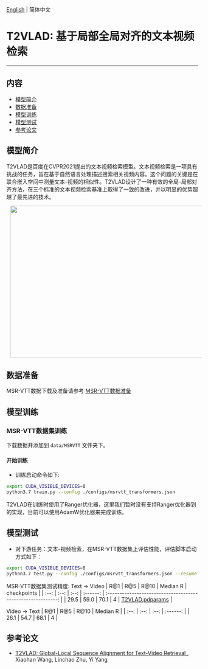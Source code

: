 [English](./README_en.md) | 简体中文

# T2VLAD: 基于局部全局对齐的文本视频检索

---
## 内容

- [模型简介](#模型简介)
- [数据准备](#数据准备)
- [模型训练](#模型训练)
- [模型测试](#模型测试)
- [参考论文](#参考论文)

## 模型简介

T2VLAD是百度在CVPR2021提出的文本视频检索模型。文本视频检索是一项具有挑战的任务，旨在基于自然语言处理描述搜索相关视频内容。这个问题的关键是在联合嵌入空间中测量文本-视频的相似性。T2VLAD设计了一种有效的全局-局部对齐方法，在三个标准的文本视频检索基准上取得了一致的改进，并以明显的优势超越了最先进的技术。

<div align="center">
<img src="./imgs/t2vlad.png" height=400 width=700 hspace='10'/> <br />
</div>


## 数据准备

MSR-VTT数据下载及准备请参考 [MSR-VTT数据准备](../../docs/zh-CN/dataset/msrvtt.md)

## 模型训练

### MSR-VTT数据集训练

下载数据并添加到 `data/MSRVTT` 文件夹下。

#### 开始训练

- 训练启动命令如下:

```bash
export CUDA_VISIBLE_DEVICES=0
python3.7 train.py --config ./configs/msrvtt_transformers.json
```

T2VLAD在训练时使用了Ranger优化器，这里我们暂时没有支持Ranger优化器到的实现，目前可以使用AdamW优化器来完成训练。


## 模型测试

- 对下游任务：文本-视频检索，在MSR-VTT数据集上评估性能，评估脚本启动方式如下：

```bash
export CUDA_VISIBLE_DEVICES=0
python3.7 test.py --config ./configs/msrvtt_transformers.json --resume ./T2VLAD_msrvtt.pdparams
```

MSR-VTT数据集测试精度:
Text $\rightarrow$ Video
| R@1  | R@5  | R@10 | Median R |                         checkpoints                          |
| :--: | :--: | :--: | :------: | :----------------------------------------------------------: |
| 29.5 | 59.0 | 70.1 |   4      | [T2VLAD.pdparams](https://videotag.bj.bcebos.com/PaddleVideo-release2.2/T2VLAD_msrvtt.pdparams) |

Video $\rightarrow$ Text
| R@1  | R@5  | R@10 | Median R |
| :--: | :--: | :--: | :------: |
| 26.1 | 54.7 | 68.1 |   4      |


## 参考论文

- [T2VLAD: Global-Local Sequence Alignment for Text-Video Retrieval
](https://arxiv.org/pdf/2104.10054.pdf), Xiaohan Wang, Linchao Zhu, Yi Yang
